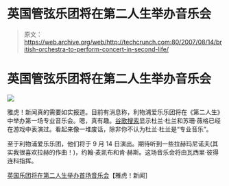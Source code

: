 # 英国管弦乐团将在第二人生举办音乐会

> 原文：<https://web.archive.org/web/http://techcrunch.com:80/2007/08/14/british-orchestra-to-perform-concert-in-second-life/>

# 英国管弦乐团将在第二人生举办音乐会

![](img/39064304b002746771d3bdebcc123e12.png)

雅虎！新闻真的需要如实报道。目前有消息称，利物浦爱乐乐团将在《第二人生》中举办第一场专业音乐会。嗯，真有趣。[谷歌搜索](https://web.archive.org/web/20220625150700/http://www.google.com/search?q=duran%20duran%20second%20life)显示杜兰·杜兰和苏珊·薇格已经在游戏中表演过。看起来像一堆废话，除非你不认为杜兰·杜兰是“专业音乐”。

至于利物浦爱乐乐团，他们将于 9 月 14 日演出。期待听到一些拉赫玛尼诺夫(其实我很喜欢拉赫的作曲！)，约翰·麦凯布和肯·赫斯。这场音乐会将由瓦西里·彼得连科指挥。

[英国乐团将在第二人生举办首场音乐会](https://web.archive.org/web/20220625150700/http://news.yahoo.com/s/afp/20070814/tc_afp/entertainmentbritainmusicinternet)【雅虎！新闻]